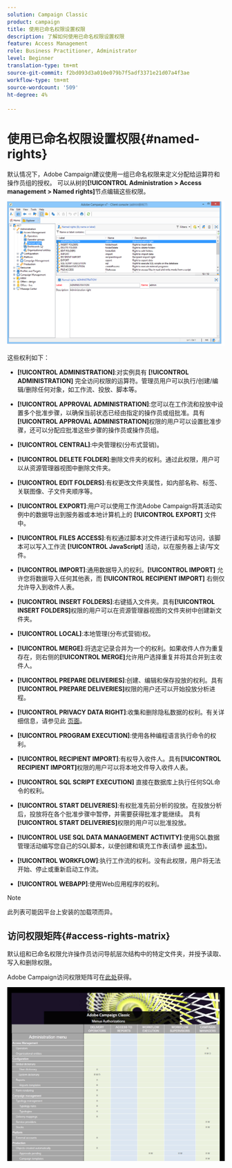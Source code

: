 ```yaml
---
solution: Campaign Classic
product: campaign
title: 使用已命名权限设置权限
description: 了解如何使用已命名权限设置权限
feature: Access Management
role: Business Practitioner, Administrator
level: Beginner
translation-type: tm+mt
source-git-commit: f2bd093d3a010e079b7f5adf3371e21d07a4f3ae
workflow-type: tm+mt
source-wordcount: '509'
ht-degree: 4%

---
```



# 使用已命名权限设置权限{#named-rights}

默认情况下，Adobe Campaign建议使用一组已命名权限来定义分配给运算符和操作员组的授权。 可以从树的&#x200B;**[!UICONTROL Administration > Access management > Named rights]**&#x200B;节点编辑这些权限。

![](assets/s_ncs_admin_named_rights.png)

这些权利如下：

* **[!UICONTROL ADMINISTRATION]**:对实例具有 **[!UICONTROL ADMINISTRATION]** 完全访问权限的运算符。管理员用户可以执行/创建/编辑/删除任何对象，如工作流、投放、脚本等。

* **[!UICONTROL APPROVAL ADMINISTRATION]**:您可以在工作流和投放中设置多个批准步骤，以确保当前状态已经由指定的操作员或组批准。具有&#x200B;**[!UICONTROL APPROVAL ADMINISTRATION]**&#x200B;权限的用户可以设置批准步骤，还可以分配应批准这些步骤的操作员或操作员组。

* **[!UICONTROL CENTRAL]**:中央管理权(分布式营销)。

* **[!UICONTROL DELETE FOLDER]**:删除文件夹的权利。通过此权限，用户可以从资源管理器视图中删除文件夹。

* **[!UICONTROL EDIT FOLDERS]**:有权更改文件夹属性，如内部名称、标签、关联图像、子文件夹顺序等。

* **[!UICONTROL EXPORT]**:用户可以使用工作流Adobe Campaign将其活动实例中的数据导出到服务器或本地计算机上的 **[!UICONTROL EXPORT]** 文件中。

* **[!UICONTROL FILES ACCESS]**:有权通过脚本对文件进行读和写访问，该脚本可以写入工作流 **[!UICONTROL JavaScript]** 活动，以在服务器上读/写文件。

* **[!UICONTROL IMPORT]**:通用数据导入的权利。**[!UICONTROL IMPORT]** 允许您将数据导入任何其他表，而 **[!UICONTROL RECIPIENT IMPORT]** 右侧仅允许导入到收件人表。

* **[!UICONTROL INSERT FOLDERS]**:右键插入文件夹。具有&#x200B;**[!UICONTROL INSERT FOLDERS]**&#x200B;权限的用户可以在资源管理器视图的文件夹树中创建新文件夹。

* **[!UICONTROL LOCAL]**:本地管理(分布式营销)权。

* **[!UICONTROL MERGE]**:将选定记录合并为一个的权利。如果收件人作为重复存在，则右侧的&#x200B;**[!UICONTROL MERGE]**&#x200B;允许用户选择重复并将其合并到主收件人。

* **[!UICONTROL PREPARE DELIVERIES]**:创建、编辑和保存投放的权利。具有&#x200B;**[!UICONTROL PREPARE DELIVERIES]**&#x200B;权限的用户还可以开始投放分析进程。

* **[!UICONTROL PRIVACY DATA RIGHT]**:收集和删除隐私数据的权利。有关详细信息，请参见此 [ 页面](https://helpx.adobe.com/cn/campaign/kb/acc-privacy.html)。

* **[!UICONTROL PROGRAM EXECUTION]**:使用各种编程语言执行命令的权利。

* **[!UICONTROL RECIPIENT IMPORT]**:有权导入收件人。具有&#x200B;**[!UICONTROL RECIPIENT IMPORT]**&#x200B;权限的用户可以将本地文件导入收件人表。

* **[!UICONTROL SQL SCRIPT EXECUTION]** 直接在数据库上执行任何SQL命令的权利。

* **[!UICONTROL START DELIVERIES]**:有权批准先前分析的投放。在投放分析后，投放将在各个批准步骤中暂停，并需要获得批准才能继续。 具有&#x200B;**[!UICONTROL START DELIVERIES]**&#x200B;权限的用户可以批准投放。

* **[!UICONTROL USE SQL DATA MANAGEMENT ACTIVITY]**:使用SQL数据管理活动编写您自己的SQL脚本，以便创建和填充工作表(请参 [阅本节](../../workflow/using/sql-data-management.md))。

* **[!UICONTROL WORKFLOW]**:执行工作流的权利。没有此权限，用户将无法开始、停止或重新启动工作流。

* **[!UICONTROL WEBAPP]**:使用Web应用程序的权利。

>[!NOTE]
>
>此列表可能因平台上安装的加载项而异。

## 访问权限矩阵{#access-rights-matrix}

默认组和已命名权限允许操作员访问导航层次结构中的特定文件夹，并授予读取、写入和删除权限。

Adobe Campaign访问权限矩阵可在[此处](/help/platform/using/assets/access-rights-matrix.pdf)获得。

[![图像](assets/do-not-localize/user_management.png)](https://experienceleague.adobe.com/docs/campaign-classic/assets/access-rights-matrix.pdf?lang=en)
